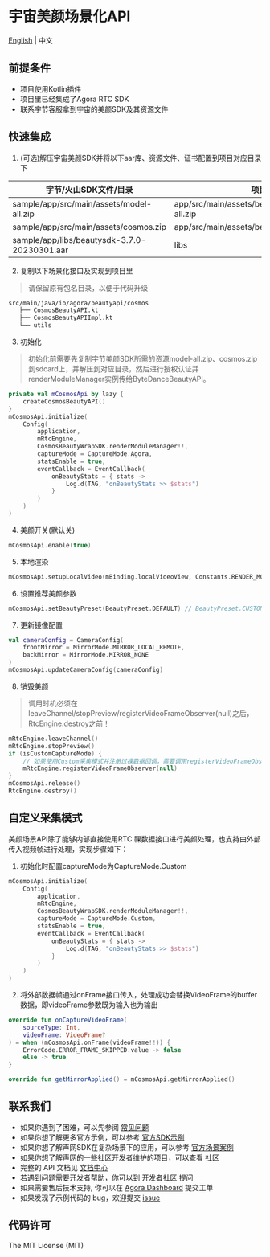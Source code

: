 # 宇宙美颜场景化API

[English](README.md) | 中文

## 前提条件
- 项目使用Kotlin插件
- 项目里已经集成了Agora RTC SDK
- 联系字节客服拿到宇宙的美颜SDK及其资源文件

## 快速集成
1. (可选)解压宇宙美颜SDK并将以下aar库、资源文件、证书配置到项目对应目录下

| 字节/火山SDK文件/目录                                 | 项目目录                                            |
|-----------------------------------------------|-------------------------------------------------|
| sample/app/src/main/assets/model-all.zip      | app/src/main/assets/beauty_cosmos/model-all.zip |
| sample/app/src/main/assets/cosmos.zip         | app/src/main/assets/beauty_cosmos/cosmos.zip    |
| sample/app/libs/beautysdk-3.7.0-20230301.aar  | libs                                            |

2. 复制以下场景化接口及实现到项目里
> 请保留原有包名目录，以便于代码升级
```xml
src/main/java/io/agora/beautyapi/cosmos
   ├── CosmosBeautyAPI.kt
   ├── CosmosBeautyAPIImpl.kt
   └── utils
```

3. 初始化

> 初始化前需要先复制字节美颜SDK所需的资源model-all.zip、cosmos.zip到sdcard上，并解压到对应目录，然后进行授权认证并renderModuleManager实例传给ByteDanceBeautyAPI。

```kotlin
private val mCosmosApi by lazy {
    createCosmosBeautyAPI()
}
mCosmosApi.initialize(
    Config(
        application,
        mRtcEngine,
        CosmosBeautyWrapSDK.renderModuleManager!!,
        captureMode = CaptureMode.Agora,
        statsEnable = true,
        eventCallback = EventCallback(
            onBeautyStats = { stats ->
                Log.d(TAG, "onBeautyStats >> $stats")
            }
        )
    )
)
```

4. 美颜开关(默认关)
```kotlin
mCosmosApi.enable(true)
```

5. 本地渲染
```kotlin
mCosmosApi.setupLocalVideo(mBinding.localVideoView, Constants.RENDER_MODE_FIT)
```

6. 设置推荐美颜参数
```kotlin
mCosmosApi.setBeautyPreset(BeautyPreset.DEFAULT) // BeautyPreset.CUSTOM：关闭推荐美颜参数
```

7. 更新镜像配置
```kotlin
val cameraConfig = CameraConfig(
    frontMirror = MirrorMode.MIRROR_LOCAL_REMOTE,
    backMirror = MirrorMode.MIRROR_NONE
)
mCosmosApi.updateCameraConfig(cameraConfig)
```

8. 销毁美颜

> 调用时机必须在leaveChannel/stopPreview/registerVideoFrameObserver(null)之后，RtcEngine.destroy之前！

```kotlin
mRtcEngine.leaveChannel()
mRtcEngine.stopPreview()
if (isCustomCaptureMode) {
    // 如果使用Custom采集模式并注册过裸数据回调，需要调用registerVideoFrameObserver将observer置空
    mRtcEngine.registerVideoFrameObserver(null)
}
mCosmosApi.release()
RtcEngine.destroy()
```

## 自定义采集模式
美颜场景API除了能够内部直接使用RTC 祼数据接口进行美颜处理，也支持由外部传入视频帧进行处理，实现步骤如下：

1. 初始化时配置captureMode为CaptureMode.Custom
```kotlin
mCosmosApi.initialize(
    Config(
        application,
        mRtcEngine,
        CosmosBeautyWrapSDK.renderModuleManager!!,
        captureMode = CaptureMode.Custom,
        statsEnable = true,
        eventCallback = EventCallback(
            onBeautyStats = { stats ->
                Log.d(TAG, "onBeautyStats >> $stats")
            }
        )
    )
)
```
2. 将外部数据帧通过onFrame接口传入，处理成功会替换VideoFrame的buffer数据，即videoFrame参数既为输入也为输出
```kotlin
override fun onCaptureVideoFrame(
    sourceType: Int,
    videoFrame: VideoFrame?
) = when (mCosmosApi.onFrame(videoFrame!!)) {
    ErrorCode.ERROR_FRAME_SKIPPED.value -> false
    else -> true
}

override fun getMirrorApplied() = mCosmosApi.getMirrorApplied()
```

## 联系我们

- 如果你遇到了困难，可以先参阅 [常见问题](https://docs.agora.io/cn/faq)
- 如果你想了解更多官方示例，可以参考 [官方SDK示例](https://github.com/AgoraIO)
- 如果你想了解声网SDK在复杂场景下的应用，可以参考 [官方场景案例](https://github.com/AgoraIO-usecase)
- 如果你想了解声网的一些社区开发者维护的项目，可以查看 [社区](https://github.com/AgoraIO-Community)
- 完整的 API 文档见 [文档中心](https://docs.agora.io/cn/)
- 若遇到问题需要开发者帮助，你可以到 [开发者社区](https://rtcdeveloper.com/) 提问
- 如果需要售后技术支持, 你可以在 [Agora Dashboard](https://dashboard.agora.io) 提交工单
- 如果发现了示例代码的 bug，欢迎提交 [issue](https://github.com/AgoraIO-Community/BeautyAPI/issues)

## 代码许可

The MIT License (MIT)
